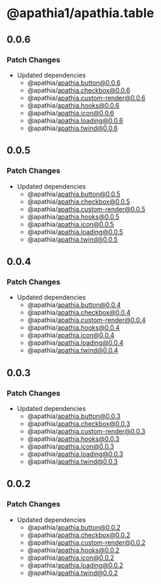 # @apathia1/apathia.table

## 0.0.6

### Patch Changes

- Updated dependencies
  - @apathia/apathia.button@0.0.6
  - @apathia/apathia.checkbox@0.0.6
  - @apathia/apathia.custom-render@0.0.6
  - @apathia/apathia.hooks@0.0.6
  - @apathia/apathia.icon@0.0.6
  - @apathia/apathia.loading@0.0.6
  - @apathia/apathia.twind@0.0.6

## 0.0.5

### Patch Changes

- Updated dependencies
  - @apathia/apathia.button@0.0.5
  - @apathia/apathia.checkbox@0.0.5
  - @apathia/apathia.custom-render@0.0.5
  - @apathia/apathia.hooks@0.0.5
  - @apathia/apathia.icon@0.0.5
  - @apathia/apathia.loading@0.0.5
  - @apathia/apathia.twind@0.0.5

## 0.0.4

### Patch Changes

- Updated dependencies
  - @apathia/apathia.button@0.0.4
  - @apathia/apathia.checkbox@0.0.4
  - @apathia/apathia.custom-render@0.0.4
  - @apathia/apathia.hooks@0.0.4
  - @apathia/apathia.icon@0.0.4
  - @apathia/apathia.loading@0.0.4
  - @apathia/apathia.twind@0.0.4

## 0.0.3

### Patch Changes

- Updated dependencies
  - @apathia/apathia.button@0.0.3
  - @apathia/apathia.checkbox@0.0.3
  - @apathia/apathia.custom-render@0.0.3
  - @apathia/apathia.hooks@0.0.3
  - @apathia/apathia.icon@0.0.3
  - @apathia/apathia.loading@0.0.3
  - @apathia/apathia.twind@0.0.3

## 0.0.2

### Patch Changes

- Updated dependencies
  - @apathia/apathia.button@0.0.2
  - @apathia/apathia.checkbox@0.0.2
  - @apathia/apathia.custom-render@0.0.2
  - @apathia/apathia.hooks@0.0.2
  - @apathia/apathia.icon@0.0.2
  - @apathia/apathia.loading@0.0.2
  - @apathia/apathia.twind@0.0.2
